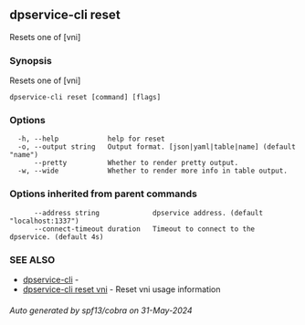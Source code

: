 ## dpservice-cli reset

Resets one of [vni]

### Synopsis

Resets one of [vni]

```
dpservice-cli reset [command] [flags]
```

### Options

```
  -h, --help            help for reset
  -o, --output string   Output format. [json|yaml|table|name] (default "name")
      --pretty          Whether to render pretty output.
  -w, --wide            Whether to render more info in table output.
```

### Options inherited from parent commands

```
      --address string             dpservice address. (default "localhost:1337")
      --connect-timeout duration   Timeout to connect to the dpservice. (default 4s)
```

### SEE ALSO

* [dpservice-cli](dpservice-cli.md)	 -
* [dpservice-cli reset vni](dpservice-cli_reset_vni.md)	 - Reset vni usage information

###### Auto generated by spf13/cobra on 31-May-2024
